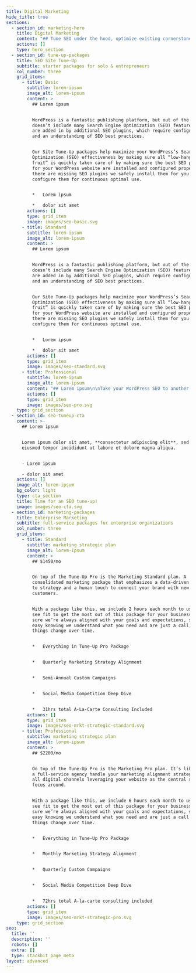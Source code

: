 ```yaml
---
title: Digital Marketing
hide_title: true
sections:
  - section_id: marketing-hero
    title: Digital Marketing
    content: "## Tune SEO under the hood, optimize existing cornerstone content and never worry about\_[typical WordPress website issues\\*](https://virtuallycreative.ca/wordpress/seo-site-tuneup/#)\_ever again!\n\nWordPress Site Tune-Up packages provide full-service coverage for your WordPress website. Push your website to the limit with a Site Tune-Up or Marketing Package by Virtually(Creative) and gain the same competitive advantages used by WordPress content professionals!\n\n*   Three Site Tune-Up Packages\n*   Custom Full-Service Marketing Packages\n\nWordPress is a fantastic publishing platform, but out of the box, it doesn’t include many Search Engine Optimization (SEO) features. These are added in by additional SEO plugins, which require configuration and an understanding of SEO best practices.\n\nOur Site Tune-Up packages help maximize your WordPress’s Search Engine Optimization (SEO) effectiveness by making sure all “low-hanging fruit” is quickly taken care of by making sure the best SEO plugins for your WordPress website are installed and configured properly. If there are missing SEO plugins we safely install them for you and configure them for continuous optimal use.\n"
    actions: []
    type: hero_section
  - section_id: tune-up-packages
    title: SEO Site Tune-Up
    subtitle: starter packages for solo & entrepreneurs
    col_number: three
    grid_items:
      - title: Basic
        subtitle: lorem-ipsum
        image_alt: lorem-ipsum
        content: >
          ## Lorem ipsum


          WordPress is a fantastic publishing platform, but out of the box, it
          doesn’t include many Search Engine Optimization (SEO) features. These
          are added in by additional SEO plugins, which require configuration
          and an understanding of SEO best practices.


          Our Site Tune-Up packages help maximize your WordPress’s Search Engine
          Optimization (SEO) effectiveness by making sure all “low-hanging
          fruit” is quickly taken care of by making sure the best SEO plugins
          for your WordPress website are installed and configured properly. If
          there are missing SEO plugins we safely install them for you and
          configure them for continuous optimal use.


          *   Lorem ipsum

          *   dolor sit amet
        actions: []
        type: grid_item
        image: images/seo-basic.svg
      - title: Standard
        subtitle: lorem-ipsum
        image_alt: lorem-ipsum
        content: >
          ## Lorem ipsum


          WordPress is a fantastic publishing platform, but out of the box, it
          doesn’t include many Search Engine Optimization (SEO) features. These
          are added in by additional SEO plugins, which require configuration
          and an understanding of SEO best practices.


          Our Site Tune-Up packages help maximize your WordPress’s Search Engine
          Optimization (SEO) effectiveness by making sure all “low-hanging
          fruit” is quickly taken care of by making sure the best SEO plugins
          for your WordPress website are installed and configured properly. If
          there are missing SEO plugins we safely install them for you and
          configure them for continuous optimal use.


          *   Lorem ipsum

          *   dolor sit amet
        actions: []
        type: grid_item
        image: images/seo-standard.svg
      - title: Professional
        subtitle: lorem-ipsum
        image_alt: lorem-ipsum
        content: "## Lorem ipsum\n\nTake your WordPress SEO to another level.\n\nBuilding upon the base from the Basic & Standard Packages, the Pro Site Tune-Up package maximizes your WordPress’s Search Engine Optimization (SEO) effectiveness by installing the premium version of the specific performance, SEO, and content integrity plugins best suited for your website setup.\n\nBundled with the Pro package is\_**1yr**\_of Maintenance & Upkeep provided by Virtually(Creative); a hassle-free way to manage your WordPress website without hiring an in-house developer!\n\n*   Lorem ipsum\n*   dolor sit amet\n"
        actions: []
        type: grid_item
        image: images/seo-pro.svg
    type: grid_section
  - section_id: seo-tuneup-cta
    content: >-
      ## Lorem ipsum


      Lorem ipsum dolor sit amet, **consectetur adipiscing elit**, sed do
      eiusmod tempor incididunt ut labore et dolore magna aliqua.


      - Lorem ipsum

      - dolor sit amet
    actions: []
    image_alt: lorem-ipsum
    bg_color: light
    type: cta_section
    title: Time for an SEO tune-up!
    image: images/seo-cta.svg
  - section_id: marketing-packages
    title: Enterprise Marketing
    subtitle: full-service packages for enterprise organizations
    col_number: three
    grid_items:
      - title: Standard
        subtitle: marketing strategic plan
        image_alt: lorem-ipsum
        content: >
          ## $1450/mo


          On top of the Tune-Up Pro is the Marketing Standard plan. A
          consolidated marketing package that emphasizes a data-driven approach
          to strategy and a human touch to connect your brand with new potential
          customers.


          With a package like this, we include 2 hours each month to use as you
          see fit to get the most out of this package for your business and make
          sure we’re always aligned with your goals and expectations, so rest
          easy knowing we understand what you need and are just a call away as
          things change over time.


          *   Everything in Tune-Up Pro Package


          *   Quarterly Marketing Strategy Alignment


          *   Semi-Annual Custom Campaigns


          *   Social Media Competition Deep Dive


          *   31hrs total A-La-Carte Consulting Included
        actions: []
        type: grid_item
        image: images/seo-mrkt-strategic-standard.svg
      - title: Professional
        subtitle: marketing strategic plan
        image_alt: lorem-ipsum
        content: >
          ## $2200/mo


          On top of the Tune-Up Pro is the Marketing Pro plan. It’s like having
          a full-service agency handle your marketing alignment strategy across
          all digital channels leveraging your website as the central source to
          focus around.


          With a package like this, we include 6 hours each month to use as you
          see fit to get the most out of this package for your business and make
          sure we’re always aligned with your goals and expectations, so rest
          easy knowing we understand what you need and are just a call away as
          things change over time.


          *   Everything in Tune-Up Pro Package


          *   Monthly Marketing Strategy Alignment


          *   Quarterly Custom Campaigns


          *   Social Media Competition Deep Dive


          *   72hrs total A-la-carte consulting included
        actions: []
        type: grid_item
        image: images/seo-mrkt-strategic-pro.svg
    type: grid_section
seo:
  title: ''
  description: ''
  robots: []
  extra: []
  type: stackbit_page_meta
layout: advanced
---
```

